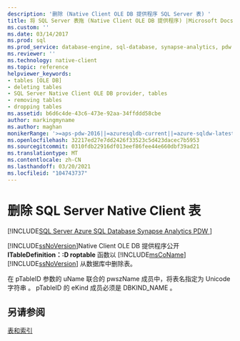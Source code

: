 ```yaml
---
description: '删除 (Native Client OLE DB 提供程序 SQL Server 表) '
title: 将 SQL Server 表拖 (Native Client OLE DB 提供程序) |Microsoft Docs
ms.custom: ''
ms.date: 03/14/2017
ms.prod: sql
ms.prod_service: database-engine, sql-database, synapse-analytics, pdw
ms.reviewer: ''
ms.technology: native-client
ms.topic: reference
helpviewer_keywords:
- tables [OLE DB]
- deleting tables
- SQL Server Native Client OLE DB provider, tables
- removing tables
- dropping tables
ms.assetid: b6d6c4de-43c6-473e-92aa-34ffddd58cbe
author: markingmyname
ms.author: maghan
monikerRange: '>=aps-pdw-2016||=azuresqldb-current||=azure-sqldw-latest||>=sql-server-2016||>=sql-server-linux-2017||=azuresqldb-mi-current'
ms.openlocfilehash: 32217ed27e7dd2426f33523c5d423dacec7b5953
ms.sourcegitcommit: 0310fdb22916df013eef86fee44e660dbf39ad21
ms.translationtype: MT
ms.contentlocale: zh-CN
ms.lasthandoff: 03/20/2021
ms.locfileid: "104743737"
---
```

# <a name="dropping-a-sql-server-native-client-table"></a>删除 SQL Server Native Client 表
[!INCLUDE[SQL Server Azure SQL Database Synapse Analytics PDW ](../../includes/applies-to-version/sql-asdb-asdbmi-asa-pdw.md)]

  [!INCLUDE[ssNoVersion](../../includes/ssnoversion-md.md)]Native Client OLE DB 提供程序公开 **ITableDefinition：:D roptable** 函数以 [!INCLUDE[msCoName](../../includes/msconame-md.md)] [!INCLUDE[ssNoVersion](../../includes/ssnoversion-md.md)] 从数据库中删除表。  
  
 在 pTableID 参数的 uName 联合的 pwszName 成员中，将表名指定为 Unicode 字符串    。 pTableID 的 eKind 成员必须是 DBKIND_NAME   。  
  
## <a name="see-also"></a>另请参阅  
 [表和索引](../../relational-databases/native-client-ole-db-tables-indexes/tables-and-indexes.md)  
  
  

